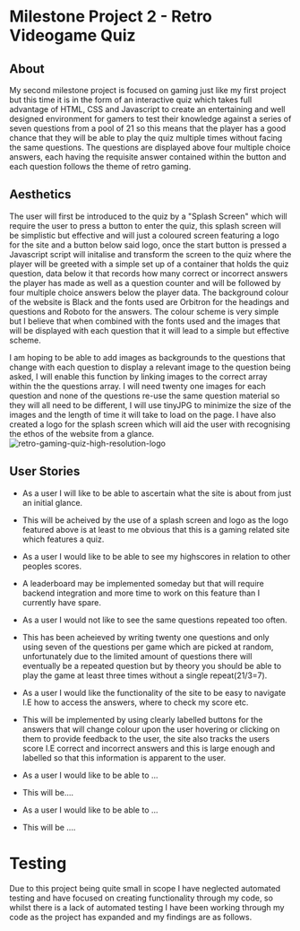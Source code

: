 # Milestone Project 2 - Retro Videogame Quiz

## About

My second milestone project is focused on gaming just like my first project but this time it is in the form of an interactive quiz which takes full advantage of HTML, CSS and Javascript to create an entertaining and well designed environment for gamers to test their knowledge against a series of seven questions from a pool of 21 so this means that the player has a good chance that they will be able to play the quiz multiple times without facing the same questions. The questions are displayed above four multiple choice answers, each having the requisite answer contained within the button and each question follows the theme of retro gaming.

## Aesthetics

The user will first be introduced to the quiz by a "Splash Screen" which will require the user to press a button to enter the quiz, this splash screen will be simplistic but effective and will just a coloured screen featuring a logo for the site and a button below said logo, once the start button is pressed a Javascript script will initalise and transform the screen to the quiz where the player will be greeted with a simple set up of a container that holds the quiz question, data below it that records how many correct or incorrect answers the player has made as well as a question counter and will be followed by four multiple choice answers below the player data. The background colour of the website is Black and the fonts used are Orbitron for the headings and questions and Roboto for the answers. The colour scheme is very simple but I believe that when combined with the fonts used and the images that will be displayed with each question that it will lead to a simple but effective scheme.

I am hoping to be able to add images as backgrounds to the questions that change with each question to display a relevant image to the question being asked, I will enable this function by linking images to the correct array within the the questions array. I will need twenty one images for each question and none of the questions re-use the same question material so they will all need to be different, I will use tinyJPG to minimize the size of the images and the length of time it will take to load on the page. 
I have also created a logo for the splash screen which will aid the user with recognising the ethos of the website from a glance.
![retro-gaming-quiz-high-resolution-logo](https://github.com/Aansteydev/mp2-quiz/assets/137046660/4d7cbbac-d083-4a03-aa34-fff5ba074329)

## User Stories

- As a user I will like to be able to ascertain what the site is about from just an initial glance.
- This will be acheived by the use of a splash screen and logo as the logo featured above is at least to me obvious that this is a gaming related site which features a quiz.

- As a user I would like to be able to see my highscores in relation to other peoples scores.
- A leaderboard may be implemented someday but that will require backend integration and more time to work on this feature than I currently have spare.

- As a user I would not like to see the same questions repeated too often.
- This has been acheieved by writing twenty one questions and only using seven of the questions per game which are picked at random, unfortunately due to the limited amount of questions there will eventually be a repeated question but by theory you should be able to play the game at least three times without a single repeat(21/3=7).

- As a user I would like the functionality of the site to be easy to navigate I.E how to access the answers, where to check my score etc.
- This will be implemented by using clearly labelled buttons for the answers that will change colour upon the user hovering or clicking on them to provide feedback to the user, the site also tracks the users score I.E correct and incorrect answers and this is large enough and labelled so that this information is apparent to the user.

- As a user I would like to be able to ...
- This will be....

- As a user I would like to be able to ...
- This will be ....

# Testing 
Due to this project being quite small in scope I have neglected automated testing and have focused on creating functionality through my code, so whilst there is a lack of automated testing I have been working through my code as the project has expanded and my findings are as follows. 


